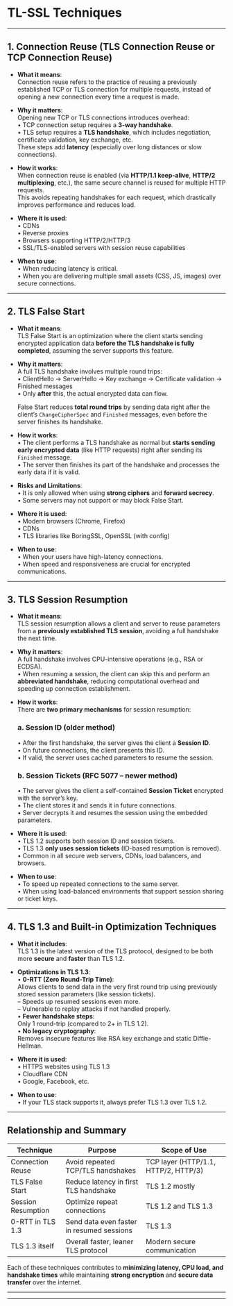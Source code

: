 # TL-SSL Techniques
---
## **1. Connection Reuse (TLS Connection Reuse or TCP Connection Reuse)**

- **What it means**:  
    Connection reuse refers to the practice of reusing a previously established TCP or TLS connection for multiple requests, instead of opening a new connection every time a request is made.
    
- **Why it matters**:  
    Opening new TCP or TLS connections introduces overhead:  
    • TCP connection setup requires a **3-way handshake**.  
    • TLS setup requires a **TLS handshake**, which includes negotiation, certificate validation, key exchange, etc.  
    These steps add **latency** (especially over long distances or slow connections).
    
- **How it works**:  
    When connection reuse is enabled (via **HTTP/1.1 keep-alive**, **HTTP/2 multiplexing**, etc.), the same secure channel is reused for multiple HTTP requests.  
    This avoids repeating handshakes for each request, which drastically improves performance and reduces load.
    
- **Where it is used**:  
    • CDNs  
    • Reverse proxies  
    • Browsers supporting HTTP/2/HTTP/3  
    • SSL/TLS-enabled servers with session reuse capabilities
    
- **When to use**:  
    • When reducing latency is critical.  
    • When you are delivering multiple small assets (CSS, JS, images) over secure connections.
    

---

## **2. TLS False Start**

- **What it means**:  
    TLS False Start is an optimization where the client starts sending encrypted application data **before the TLS handshake is fully completed**, assuming the server supports this feature.
    
- **Why it matters**:  
    A full TLS handshake involves multiple round trips:  
    • ClientHello → ServerHello → Key exchange → Certificate validation → Finished messages  
    • Only **after** this, the actual encrypted data can flow.
    
    False Start reduces **total round trips** by sending data right after the client’s `ChangeCipherSpec` and `Finished` messages, even before the server finishes its handshake.
    
- **How it works**:  
    • The client performs a TLS handshake as normal but **starts sending early encrypted data** (like HTTP requests) right after sending its `Finished` message.  
    • The server then finishes its part of the handshake and processes the early data if it is valid.
    
- **Risks and Limitations**:  
    • It is only allowed when using **strong ciphers** and **forward secrecy**.  
    • Some servers may not support or may block False Start.
    
- **Where it is used**:  
    • Modern browsers (Chrome, Firefox)  
    • CDNs  
    • TLS libraries like BoringSSL, OpenSSL (with config)
    
- **When to use**:  
    • When your users have high-latency connections.  
    • When speed and responsiveness are crucial for encrypted communications.
    

---

## **3. TLS Session Resumption**

- **What it means**:  
    TLS session resumption allows a client and server to reuse parameters from a **previously established TLS session**, avoiding a full handshake the next time.
    
- **Why it matters**:  
    A full handshake involves CPU-intensive operations (e.g., RSA or ECDSA).  
    • When resuming a session, the client can skip this and perform an **abbreviated handshake**, reducing computational overhead and speeding up connection establishment.
    
- **How it works**:  
    There are **two primary mechanisms** for session resumption:
    
    ### a. **Session ID (older method)**
    
    • After the first handshake, the server gives the client a **Session ID**.  
    • On future connections, the client presents this ID.  
    • If valid, the server uses cached parameters to resume the session.
    
    ### b. **Session Tickets (RFC 5077 – newer method)**
    
    • The server gives the client a self-contained **Session Ticket** encrypted with the server’s key.  
    • The client stores it and sends it in future connections.  
    • Server decrypts it and resumes the session using the embedded parameters.
    
- **Where it is used**:  
    • TLS 1.2 supports both session ID and session tickets.  
    • TLS 1.3 **only uses session tickets** (ID-based resumption is removed).  
    • Common in all secure web servers, CDNs, load balancers, and browsers.
    
- **When to use**:  
    • To speed up repeated connections to the same server.  
    • When using load-balanced environments that support session sharing or ticket keys.
    

---

## **4. TLS 1.3 and Built-in Optimization Techniques**

- **What it includes**:  
    TLS 1.3 is the latest version of the TLS protocol, designed to be both more **secure** and **faster** than TLS 1.2.
    
- **Optimizations in TLS 1.3**:  
    • **0-RTT (Zero Round-Trip Time)**:  
    Allows clients to send data in the very first round trip using previously stored session parameters (like session tickets).  
    – Speeds up resumed sessions even more.  
    – Vulnerable to replay attacks if not handled properly.  
    • **Fewer handshake steps**:  
    Only 1 round-trip (compared to 2+ in TLS 1.2).  
    • **No legacy cryptography**:  
    Removes insecure features like RSA key exchange and static Diffie-Hellman.
    
- **Where it is used**:  
    • HTTPS websites using TLS 1.3  
    • Cloudflare CDN  
    • Google, Facebook, etc.
    
- **When to use**:  
    • If your TLS stack supports it, always prefer TLS 1.3 over TLS 1.2.
    

---

## **Relationship and Summary**

|Technique|Purpose|Scope of Use|
|---|---|---|
|Connection Reuse|Avoid repeated TCP/TLS handshakes|TCP layer (HTTP/1.1, HTTP/2, HTTP/3)|
|TLS False Start|Reduce latency in first TLS handshake|TLS 1.2 mostly|
|Session Resumption|Optimize repeat connections|TLS 1.2 and TLS 1.3|
|0-RTT in TLS 1.3|Send data even faster in resumed sessions|TLS 1.3|
|TLS 1.3 itself|Overall faster, leaner TLS protocol|Modern secure communication|

Each of these techniques contributes to **minimizing latency, CPU load, and handshake times** while maintaining **strong encryption** and **secure data transfer** over the internet.

---
---
